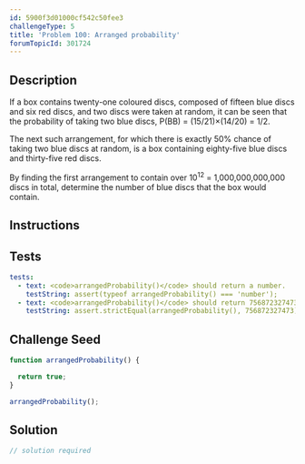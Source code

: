 ```yaml
---
id: 5900f3d01000cf542c50fee3
challengeType: 5
title: 'Problem 100: Arranged probability'
forumTopicId: 301724
---
```


## Description

<section id='description'>

If a box contains twenty-one coloured discs, composed of fifteen blue discs and six red discs, and two discs were taken at random, it can be seen that the probability of taking two blue discs, P(BB) = (15/21)×(14/20) = 1/2.

The next such arrangement, for which there is exactly 50% chance of taking two blue discs at random, is a box containing eighty-five blue discs and thirty-five red discs.

By finding the first arrangement to contain over 10<sup>12</sup> = 1,000,000,000,000 discs in total, determine the number of blue discs that the box would contain.

</section>

## Instructions

<section id='instructions'>

</section>

## Tests

<section id='tests'>

```yml
tests:
  - text: <code>arrangedProbability()</code> should return a number.
    testString: assert(typeof arrangedProbability() === 'number');
  - text: <code>arrangedProbability()</code> should return 756872327473.
    testString: assert.strictEqual(arrangedProbability(), 756872327473);

```

</section>

## Challenge Seed

<section id='challengeSeed'>

<div id='js-seed'>

```js
function arrangedProbability() {

  return true;
}

arrangedProbability();
```

</div>

</section>

## Solution

<section id='solution'>

```js
// solution required
```

</section>
